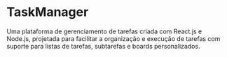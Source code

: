 # TaskManager
Uma plataforma de gerenciamento de tarefas criada com React.js e Node.js, projetada para facilitar a organização e execução de tarefas com suporte para listas de tarefas, subtarefas e boards personalizados.
